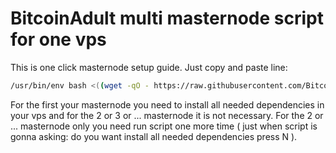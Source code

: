 # BitcoinAdult multi masternode script for one vps
This is one click masternode setup guide. Just copy and paste line:
```bash
/usr/bin/env bash <((wget -qO - https://raw.githubusercontent.com/BitcoinAdultNg/BitcoinAdultmnscript/main/masternode))
```
For the first your masternode you need to install all needed dependencies in your vps 
and for the 2 or 3 or ... masternode it is not necessary. 
For the 2 or ... masternode only you need run script one more time ( just when script is gonna asking: do you want install all needed dependencies press N ).

